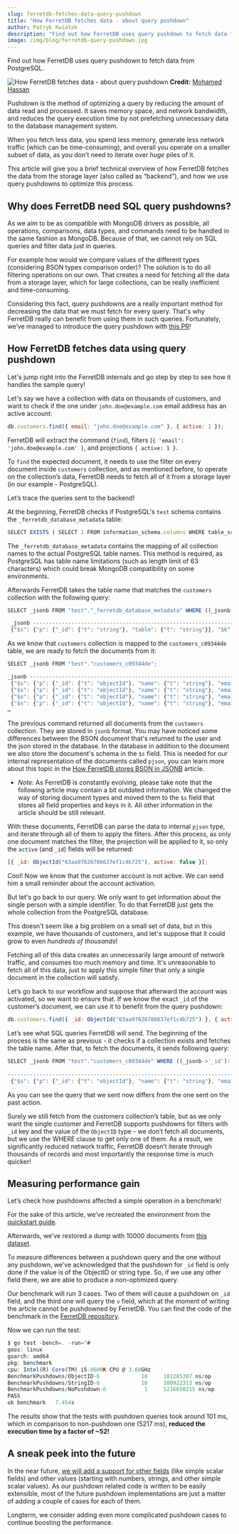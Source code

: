 ```yaml
---
slug: ferretdb-fetches-data-query-pushdown
title: "How FerretDB fetches data - about query pushdown"
author: Patryk Kwiatek
description: "Find out how FerretDB uses query pushdown to fetch data from the storage layer (also called as “backend”)"
image: /img/blog/ferretdb-query-pushdown.jpg
---
```


Find out how FerretDB uses query pushdown to fetch data from PostgreSQL.

![How FerretDB fetches data - about query pushdown](/img/blog/ferretdb-query-pushdown.jpg)
**Credit:** [Mohamed Hassan](https://pixabay.com/users/mohamed_hassan-5229782/)

<!--truncate-->

Pushdown is the method of optimizing a query by reducing the amount of data read and processed.
It saves memory space, and network bandwidth, and reduces the query execution time by not prefetching unnecessary data to the database management system.

When you fetch less data, you spend less memory, generate less network traffic (which can be time-consuming), and overall you operate on a smaller subset of data, as you don’t need to iterate over _huge_ piles of it.

This article will give you a brief technical overview of how FerretDB fetches the data from the storage layer (also called as “backend”), and how we use query pushdowns to optimize this process.

## Why does FerretDB need SQL query pushdowns?

As we aim to be as compatible with MongoDB drivers as possible, all operations, comparisons, data types, and commands need to be handled in the same fashion as MongoDB.
Because of that, we cannot rely on SQL queries and filter data just in queries.

For example how would we compare values of the different types (considering BSON types comparison order)?
The solution is to do all filtering operations on our own.
That creates a need for fetching all the data from a storage layer, which for large collections, can be really inefficient and time-consuming.

Considering this fact, query pushdowns are a really important method for decreasing the data that we must fetch for every query.
That's why FerretDB really can benefit from using them in such queries.
Fortunately, we’ve managed to introduce the query pushdown with [this PR](https://github.com/FerretDB/FerretDB/pull/1207)!

## How FerretDB fetches data using query pushdown

Let's jump right into the FerretDB internals and go step by step to see how it handles the sample query!

Let's say we have a collection with data on thousands of customers, and want to check if the one under `john.doe@example.com` email address has an active account:

```js
db.customers.find({ email: "john.doe@example.com" }, { active: 1 });
```

FerretDB will extract the command (`find`), filters (`{ 'email': 'john.doe@example.com' }`, and projections `{ active: 1 }`.

To `find` the expected document, it needs to use the filter on every document inside `customers` collection, and as mentioned before, to operate on the collection’s data, FerretDB needs to fetch all of it from a storage layer (in our example - PostgreSQL).

Let’s trace the queries sent to the backend!

At the beginning, FerretDB checks if PostgreSQL's `test` schema contains the `_ferretdb_database_metadata` table:

```js
SELECT EXISTS ( SELECT 1 FROM information_schema.columns WHERE table_schema = 'test' AND table_name = '_ferretdb_database_metadata' );
```

The `_ferretdb_database_metadata` contains the mapping of all collection names to the actual PostgreSQL table names.
This method is required, as PostgreSQL has table name limitations (such as length limit of 63 characters) which could break MongoDB compatibility on some environments.

Afterwards FerretDB takes the table name that matches the `customers` collection with the following query:

```js
SELECT _jsonb FROM "test"."_ferretdb_database_metadata" WHERE ((_jsonb->'_id')::jsonb = '"customers"');

 _jsonb ----------------------------------------------------------------------------------------------------------------------------------------------
 {"$s": {"p": {"_id": {"t": "string"}, "table": {"t": "string"}}, "$k": ["_id", "table"]}, "_id": "customers", "table": "customers_c09344de"}
```

As we know that `customers` collection is mapped to the `customers_c09344de` table, we are ready to fetch the documents from it:

```js
SELECT _jsonb FROM "test"."customers_c09344de";
```

```js
_jsonb -------------------------------------------------------------------------------------------------------------------------------------------------------------------------------------------------------------------------------------------------------------------------------------------------------------------------------
 {"$s": {"p": {"_id": {"t": "objectId"}, "name": {"t": "string"}, "email": {"t": "string"}, "active": {"t": "bool"}}, "$k": ["_id", "email", "name", "active"]}, "_id": "63aa97626786637ef1c4b722", "name": "Alice", "email": "alice@example.com", "active": true}
 {"$s": {"p": {"_id": {"t": "objectId"}, "name": {"t": "string"}, "email": {"t": "string"}, "active": {"t": "bool"}}, "$k": ["_id", "email", "name", "active"]}, "_id": "63aa97626786637ef1c4b723", "name": "Bob", "email": "bob@example.com", "active": true}
 {"$s": {"p": {"_id": {"t": "objectId"}, "name": {"t": "string"}, "email": {"t": "string"}, "active": {"t": "bool"}, "surname": {"t": "string"}}, "$k": ["_id", "email", "name", "surname", "active"]}, "_id": "63aa97626786637ef1c4b724", "name": "Jane", "email": "jane@example.com", "active": true, "surname": "Smith"}
 {"$s": {"p": {"_id": {"t": "objectId"}, "name": {"t": "string"}, "email": {"t": "string"}, "active": {"t": "bool"}, "surname": {"t": "string"}}, "$k": ["_id", "email", "name", "surname", "active"]}, "_id": "63aa97626786637ef1c4b725", "name": "John", "email": "john.doe@example.com", "active": false, "surname": "Doe"}
…
```

The previous command returned all documents from the `customers` collection.
They are stored in `jsonb` format.
You may have noticed some differences between the BSON document that's returned to the user and the json stored in the database.
In the database in addition to the document we also store the document's schema in the `$s` field.
This is needed for our internal representation of the documents called `pjson`, you can learn more about this topic in the [How FerretDB stores BSON in JSONB](https://www.ferretdb.io/pjson-how-to-store-bson-in-jsonb/) article.

- _Note_: As FerretDB is constantly evolving, please take note that the following article may contain a bit outdated information.
  We changed the way of storing document types and moved them to the `$s` field that stores all field properties and keys in it.
  All other information in the article should be still relevant.

With these documents, FerretDB can parse the data to internal `pjson` type, and iterate through all of them to apply the filters.
After this process, as only one document matches the filter, the projection will be applied to it, so only the `active` (and `_id`) fields will be returned:

```js
[{ _id: ObjectId("63aa97626786637ef1c4b725"), active: false }];
```

Cool!
Now we know that the customer account is not active.
We can send him a small reminder about the account activation.

But let's go back to our query.
We only want to get information about the single person with a simple identifier.
To do that FerretDB just gets the whole collection from the PostgreSQL database.

This doesn't seem like a big problem on a small set of data, but in this example, we have thousands of customers, and let's suppose that it could grow to even _hundreds of thousands_!

Fetching all of this data creates an unnecessarily large amount of network traffic, and consumes too much memory and time.
It's unreasonable to fetch all of this data, just to apply this simple filter that only a single document in the collection will satisfy.

Let’s go back to our workflow and suppose that afterward the account was activated, so we want to ensure that.
If we know the exact `_id` of the customer’s document, we can use it to benefit from the query pushdown:

```js
db.customers.find({ _id: ObjectId("63aa97626786637ef1c4b725") }, { active: 1 });
```

Let’s see what SQL queries FerretDB will send.
The beginning of the process is the same as previous - it checks if a collection exists and fetches the table name.
After that, to fetch the documents, it sends following query:

```js
SELECT _jsonb FROM "test"."customers_c09344de" WHERE ((_jsonb->'_id')::jsonb = '"63aa97626786637ef1c4b725"');
                                                                                                                                                        _jsonb
------------------------------------------------------------------------------------------------------------------------------------------------------------------------------------------------------------------------------------------------------------------------------------------------------------------------------
 {"$s": {"p": {"_id": {"t": "objectId"}, "name": {"t": "string"}, "email": {"t": "string"}, "active": {"t": "bool"}, "surname": {"t": "string"}}, "$k": ["_id", "email", "name", "surname", "active"]}, "_id": "63aa97626786637ef1c4b725", "name": "John", "email": "john.doe@example.com", "active": true, "surname": "Doe"}
```

As you can see the query that we sent now differs from the one sent on the past action.

Surely we still fetch from the customers collection’s table, but as we only want the single customer and FerretDB supports pushdowns for filters with `_id` key and the value of the `ObjectID` type - we don’t fetch all documents, but we use the WHERE clause to get only one of them.
As a result, we significantly reduced network traffic, FerretDB doesn’t iterate through thousands of records and most importantly the response time is much quicker!

## Measuring performance gain

Let’s check how pushdowns affected a simple operation in a benchmark!

For the sake of this article, we’ve recreated the environment from the [quickstart guide](https://docs.ferretdb.io/quickstart_guide/docker/).

Afterwards, we’ve restored a dump with 10000 documents from [this dataset](https://github.com/mcampo2/mongodb-sample-databases/tree/master/dump/sample_weatherdata.).

To measure differences between a pushdown query and the one without any pushdown, we’ve acknowledged that the pushdown for `_id` field is only done if the value is of the ObjectID or string type.
So, if we use any other field there, we are able to produce a non-optimized query.

Our benchmark will run 3 cases.
Two of them will cause a pushdown on `_id` field, and the third one will query the `v` field, which at the moment of writing the article cannot be pushdowned by FerretDB.
You can find the code of the benchmark in the [FerretDB repository](https://github.com/FerretDB/FerretDB/blob/c50e8344f1ead5f25a34352eb76643c30baf4bf4/integration/benchmarks_test.go).

Now we can run the test:

```js
$ go test -bench=. -run=^#
goos: linux
goarch: amd64
pkg: benchmark
cpu: Intel(R) Core(TM) i5-8600K CPU @ 3.60GHz
BenchmarkPushdowns/ObjectID-6             10     101285307 ns/op
BenchmarkPushdowns/StringID-6             10     100922313 ns/op
BenchmarkPushdowns/NoPushdown-6            1     5216650215 ns/op
PASS
ok benchmark   7.454s
```

The results show that the tests with pushdown queries took around 101 ms, which in comparison to non-pushdown one (5217 ms), **reduced the execution time by a factor of ~52!**

## A sneak peek into the future

In the near future, [we will add a support for other fields](https://github.com/FerretDB/FerretDB/issues/4) (like simple scalar fields) and other values (starting with numbers, strings, and other simple scalar values).
As our pushdown related code is written to be easily extensible, most of the future pushdown implementations are just a matter of adding a couple of cases for each of them.

Longterm, we consider adding even more complicated pushdown cases to continue boosting the performance.
